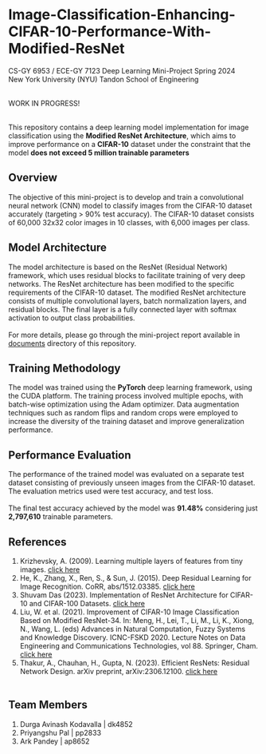 # Image-Classification-Enhancing-CIFAR-10-Performance-With-Modified-ResNet

CS-GY 6953 / ECE-GY 7123 Deep Learning Mini-Project Spring 2024 <br />
New York University (NYU) Tandon School of Engineering <br /> <br />

WORK IN PROGRESS! <br /> <br />

This repository contains a deep learning model implementation for image classification using the **Modified ResNet Architecture**, which aims to improve performance on a **CIFAR-10** dataset under the constraint that the model **does not exceed 5 million trainable parameters** <br />

## Overview

The objective of this mini-project is to develop and train a convolutional neural network (CNN) model to classify images from the CIFAR-10 dataset accurately (targeting > 90% test accuracy). The CIFAR-10 dataset consists of 60,000 32x32 color images in 10 classes, with 6,000 images per class. <br />

## Model Architecture

The model architecture is based on the ResNet (Residual Network) framework, which uses residual blocks to facilitate training of very deep networks. The ResNet architecture has been modified to the specific requirements of the CIFAR-10 dataset. The modified ResNet architecture consists of multiple convolutional layers, batch normalization layers, and residual blocks. The final layer is a fully connected layer with softmax activation to output class probabilities. <br /> <br />
For more details, please go through the mini-project report available in [documents](https://github.com/AvinX12/Image-Classification-Enhancing-CIFAR-10-Performance-With-Modified-ResNet/tree/main/documents) directory of this repository. <br />

## Training Methodology

The model was trained using the **PyTorch** deep learning framework, using the CUDA platform. The training process involved multiple epochs, with batch-wise optimization using the Adam optimizer. Data augmentation techniques such as random flips and random crops were employed to increase the diversity of the training dataset and improve generalization performance. <br />

## Performance Evaluation

The performance of the trained model was evaluated on a separate test dataset consisting of previously unseen images from the CIFAR-10 dataset. The evaluation metrics used were test accuracy, and test loss. <br /> <br />
The final test accuracy achieved by the model was **91.48%** considering just **2,797,610** trainable parameters. <br />

## References

1. Krizhevsky, A. (2009). Learning multiple layers of features from tiny images. [click here](https://www.cs.toronto.edu/~kriz/cifar.html)
2. He, K., Zhang, X., Ren, S., & Sun, J. (2015). Deep Residual Learning for Image Recognition. CoRR, abs/1512.03385. [click here](https://doi.org/10.48550/arXiv.1512.03385)
3. Shuvam Das (2023). Implementation of ResNet Architecture for CIFAR-10 and CIFAR-100 Datasets. [click here](https://medium.com/deepkapha-notes/tagged/architecture)
4. Liu, W. et al. (2021). Improvement of CIFAR-10 Image Classification Based on Modified ResNet-34. In: Meng, H., Lei, T., Li, M., Li, K., Xiong, N., Wang, L. (eds) Advances in Natural Computation, Fuzzy Systems and Knowledge Discovery. ICNC-FSKD 2020. Lecture Notes on Data Engineering and Communications Technologies, vol 88. Springer, Cham. [click here](https://doi.org/10.1007/978-3-030-70665-4_68)
5. Thakur, A., Chauhan, H., Gupta, N. (2023). Efficient ResNets: Residual Network Design. arXiv preprint, arXiv:2306.12100. [click here](https://arxiv.org/abs/2306.12100)
<br /> <br />

## Team Members
1. Durga Avinash Kodavalla | dk4852 <br />
2. Priyangshu Pal | pp2833 <br />
3. Ark Pandey | ap8652 <br />
